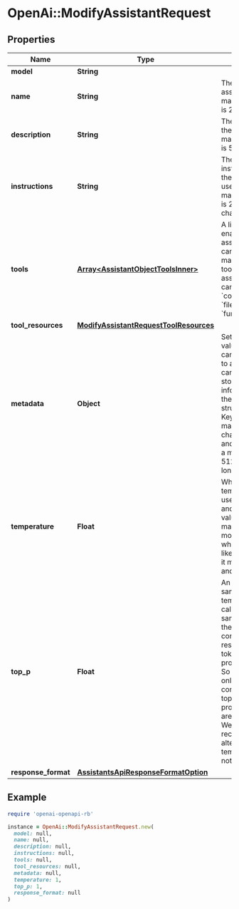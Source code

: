 # OpenAi::ModifyAssistantRequest

## Properties

| Name | Type | Description | Notes |
| ---- | ---- | ----------- | ----- |
| **model** | **String** |  | [optional] |
| **name** | **String** | The name of the assistant. The maximum length is 256 characters.  | [optional] |
| **description** | **String** | The description of the assistant. The maximum length is 512 characters.  | [optional] |
| **instructions** | **String** | The system instructions that the assistant uses. The maximum length is 256,000 characters.  | [optional] |
| **tools** | [**Array&lt;AssistantObjectToolsInner&gt;**](AssistantObjectToolsInner.md) | A list of tool enabled on the assistant. There can be a maximum of 128 tools per assistant. Tools can be of types &#x60;code_interpreter&#x60;, &#x60;file_search&#x60;, or &#x60;function&#x60;.  | [optional] |
| **tool_resources** | [**ModifyAssistantRequestToolResources**](ModifyAssistantRequestToolResources.md) |  | [optional] |
| **metadata** | **Object** | Set of 16 key-value pairs that can be attached to an object. This can be useful for storing additional information about the object in a structured format. Keys can be a maximum of 64 characters long and values can be a maximum of 512 characters long.  | [optional] |
| **temperature** | **Float** | What sampling temperature to use, between 0 and 2. Higher values like 0.8 will make the output more random, while lower values like 0.2 will make it more focused and deterministic.  | [optional][default to 1] |
| **top_p** | **Float** | An alternative to sampling with temperature, called nucleus sampling, where the model considers the results of the tokens with top_p probability mass. So 0.1 means only the tokens comprising the top 10% probability mass are considered.  We generally recommend altering this or temperature but not both.  | [optional][default to 1] |
| **response_format** | [**AssistantsApiResponseFormatOption**](AssistantsApiResponseFormatOption.md) |  | [optional] |

## Example

```ruby
require 'openai-openapi-rb'

instance = OpenAi::ModifyAssistantRequest.new(
  model: null,
  name: null,
  description: null,
  instructions: null,
  tools: null,
  tool_resources: null,
  metadata: null,
  temperature: 1,
  top_p: 1,
  response_format: null
)
```

